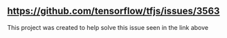 ## https://github.com/tensorflow/tfjs/issues/3563

This project was created to help solve this issue seen in the link above
